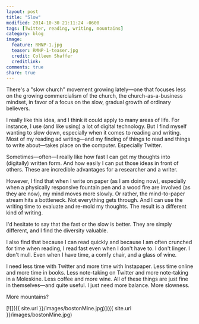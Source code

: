 ```yaml
---
layout: post
title: "Slow"
modified: 2014-10-30 21:11:24 -0600
tags: [Twitter, reading, writing, mountains]
category: blog
image:
  feature: RMNP-1.jpg
  teaser: RMNP-1-teaser.jpg
  credit: Colleen Shaffer
  creditlink: 
comments: true
share: true
---
```


There's a "slow church" movement growing lately—one that focuses less on the growing commercialism of the church, the church-as-a-business mindset, in favor of a focus on the slow, gradual growth of ordinary believers.

I really like this idea, and I think it could apply to many areas of life. For instance, I use (and like using) a lot of digital technology. But I find myself wanting to slow down, especially when it comes to reading and writing. Most of my reading ad writing—and my finding of things to read and things to write about—takes place on the computer. Especially Twitter.

Sometimes—often—I really like how fast I can get my thoughts into (digitally) written form. And how easily I can put those ideas in front of others. These are incredible advantages for a researcher and a writer.

However, I find that when I write on paper (as I am doing now), especially when a physically responsive fountain pen and a wood fire are involved (as they are now), my mind moves more slowly. Or rather, the mind-to-paper stream hits a bottleneck. Not everything gets through. And I can use the writing time to evaluate and re-mold my thoughts. The result is a different kind of writing.

I'd hesitate to say that the fast or the slow is better. They are simply different, and I find the diversity valuable.

I also find that because I can read quickly and because I am often crunched for time when reading, I read fast even when I don't have to. I don't linger. I don't mull. Even when I have time, a comfy chair, and a glass of wine.

I need less time with Twitter and more time with Instapaper. Less time online and more time in books. Less note-taking on Twitter and more note-taking in a Moleskine. Less coffee and more wine. All of these things are just fine in themselves—and quite useful. I just need more balance. More slowness.

More mountains?

[![]({{ site.url }}/images/bostonMine.jpg)]({{ site.url }}/images/bostonMine.jpg)
